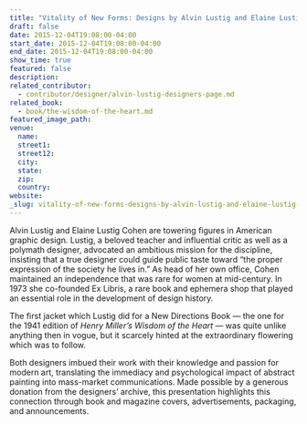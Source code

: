 ```yaml
---
title: "Vitality of New Forms: Designs by Alvin Lustig and Elaine Lustig Cohen"
draft: false
date: 2015-12-04T19:08:00-04:00
start_date: 2015-12-04T19:08:00-04:00
end_date: 2015-12-04T19:08:00-04:00
show_time: true
featured: false
description:
related_contributor:
  - contributor/designer/alvin-lustig-designers-page.md
related_book:
  - book/the-wisdom-of-the-heart.md
featured_image_path:
venue:
  name:
  street1:
  street12:
  city:
  state:
  zip:
  country:
website:
_slug: vitality-of-new-forms-designs-by-alvin-lustig-and-elaine-lustig-cohen
---
```


Alvin Lustig and Elaine Lustig Cohen are towering figures in American graphic design. Lustig, a beloved teacher and influential critic as well as a polymath designer, advocated an ambitious mission for the discipline, insisting that a true designer could guide public taste toward “the proper expression of the society he lives in.” As head of her own office, Cohen maintained an independence that was rare for women at mid-century. In 1973 she co-founded Ex Libris, a rare book and ephemera shop that played an essential role in the development of design history.

The first jacket which Lustig did for a New Directions Book — the one for the 1941 edition of _Henry Miller’s Wisdom of the Heart —_ was quite unlike anything then in vogue, but it scarcely hinted at the extraordinary flowering which was to follow.

Both designers imbued their work with their knowledge and passion for modern art, translating the immediacy and psychological impact of abstract painting into mass-market communications. Made possible by a generous donation from the designers’ archive, this presentation highlights this connection through book and magazine covers, advertisements, packaging, and announcements.

